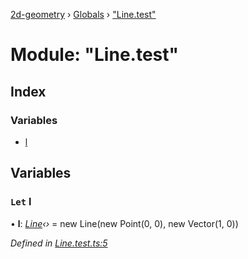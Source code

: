 [2d-geometry](../README.md) › [Globals](../globals.md) › ["Line.test"](_line_test_.md)

# Module: "Line.test"

## Index

### Variables

* [l](_line_test_.md#let-l)

## Variables

### `Let` l

• **l**: *[Line](../classes/_line_.line.md)‹›* = new Line(new Point(0, 0), new Vector(1, 0))

*Defined in [Line.test.ts:5](https://github.com/ruffythepirate/ts-geometry-2d/blob/217fd37/src/Line.test.ts#L5)*
